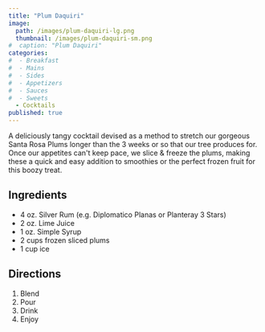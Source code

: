 ```yaml
---
title: "Plum Daquiri"
image: 
  path: /images/plum-daquiri-lg.png
  thumbnail: /images/plum-daquiri-sm.png
#  caption: "Plum Daquiri"
categories:
#  - Breakfast
#  - Mains
#  - Sides
#  - Appetizers
#  - Sauces
#  - Sweets
  - Cocktails
published: true
---
```


A deliciously tangy cocktail devised as a method to stretch our gorgeous Santa Rosa Plums longer than the 3 weeks or so that our tree produces for. Once our appetites can't keep pace, we slice & freeze the plums, making these a quick and easy addition to smoothies or the perfect frozen fruit for this boozy treat.

## Ingredients

- 4 oz. Silver Rum (e.g. Diplomatico Planas or Planteray 3 Stars)
- 2 oz. Lime Juice
- 1 oz. Simple Syrup
- 2 cups frozen sliced plums
- 1 cup ice

## Directions

1. Blend
1. Pour
1. Drink
1. Enjoy